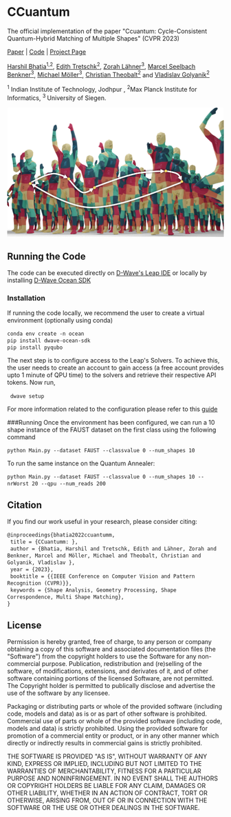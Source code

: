 # CCuantum
The official implementation of the paper "Ccuantum: Cycle-Consistent Quantum-Hybrid Matching of Multiple Shapes" (CVPR 2023)

[Paper]() | 
[Code](https://github.com/HarshilBhatia/CCuantum) | 
[Project Page](https://4dqv.mpi-inf.mpg.de/QRNG/)


[Harshil Bhatia<sup>1,2</sup>](https://scholar.google.com/citations?user=8rU1AaQAAAAJ&hl=en), [Edith Tretschk<sup>2</sup>](https://people.mpi-inf.mpg.de/~tretschk/), [Zorah Lähner<sup>3</sup>](https://zorah.github.io/), [Marcel Seelbach Benkner<sup>3</sup>](https://www.vsa.informatik.uni-siegen.de/en/seelbach-marcel), [Michael Möller<sup>3</sup>](https://sites.google.com/site/michaelmoellermath/), [Christian Theobalt<sup>2</sup>](https://people.mpi-inf.mpg.de/~theobalt/) and [Vladislav Golyanik<sup>2</sup>](https://people.mpi-inf.mpg.de/~golyanik/)

<sup>1</sup> Indian Institute of Technology, Jodhpur , <sup>2</sup>Max Planck Institute for Informatics, <sup> 3 </sup> University of Siegen.

<img src="teaser.png" alt="teaser image" />

## Running the Code
The code can be executed directly on [D-Wave's Leap IDE](https://www.dwavesys.com/take-leap) or locally by installing [D-Wave Ocean SDK]( https://docs.ocean.dwavesys.com/en/stable/)

### Installation
If running the code locally, we recommend the user to create a virtual environment (optionally using conda)

```
conda env create -n ocean
pip install dwave-ocean-sdk
pip install pyqubo
```

The next step is to configure access to the Leap's Solvers. To achieve this, the user needs to create an account to gain access (a free account provides upto 1 minute of QPU time) to the solvers and retrieve their respective API tokens. Now run, 

``` dwave setup```

For more information related to the configuration please refer to this [guide](https://docs.ocean.dwavesys.com/en/stable/overview/sapi.html#sapi-access)

###Running 
Once the environment has been configured, we can run a 10 shape instance of the FAUST dataset on the first class using the following command 
```
python Main.py --dataset FAUST --classvalue 0 --num_shapes 10
```

To run the same instance on the Quantum Annealer:
```
python Main.py --dataset FAUST --classvalue 0 --num_shapes 10 --nrWorst 20 --qpu --num_reads 200
```


## Citation 
If you find our work useful in your research, please consider citing:

```
@inproceedings{bhatia2022ccuantumm,
 title = {CCuantumm: },
 author = {Bhatia, Harshil and Tretschk, Edith and Lähner, Zorah and Benkner, Marcel and Möller, Michael and Theobalt, Christian and Golyanik, Vladislav },
 year = {2023},
 booktitle = {{IEEE Conference on Computer Vision and Pattern Recognition (CVPR)}},
 keywords = {Shape Analysis, Geometry Processing, Shape Correspondence, Multi Shape Matching},
}
```

## License
Permission is hereby granted, free of charge, to any person or company obtaining a copy of this software and associated documentation files (the "Software") from the copyright holders to use the Software for any non-commercial purpose. Publication, redistribution and (re)selling of the software, of modifications, extensions, and derivates of it, and of other software containing portions of the licensed Software, are not permitted. The Copyright holder is permitted to publically disclose and advertise the use of the software by any licensee.

Packaging or distributing parts or whole of the provided software (including code, models and data) as is or as part of other software is prohibited. Commercial use of parts or whole of the provided software (including code, models and data) is strictly prohibited. Using the provided software for promotion of a commercial entity or product, or in any other manner which directly or indirectly results in commercial gains is strictly prohibited.

THE SOFTWARE IS PROVIDED "AS IS", WITHOUT WARRANTY OF ANY KIND, EXPRESS OR IMPLIED, INCLUDING BUT NOT LIMITED TO THE WARRANTIES OF MERCHANTABILITY, FITNESS FOR A PARTICULAR PURPOSE AND NONINFRINGEMENT. IN NO EVENT SHALL THE AUTHORS OR COPYRIGHT HOLDERS BE LIABLE FOR ANY CLAIM, DAMAGES OR OTHER LIABILITY, WHETHER IN AN ACTION OF CONTRACT, TORT OR OTHERWISE, ARISING FROM, OUT OF OR IN CONNECTION WITH THE SOFTWARE OR THE USE OR OTHER DEALINGS IN THE SOFTWARE.
